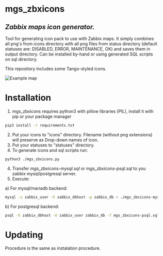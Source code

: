 # mgs_zbxicons
## _Zabbix maps icon generator._

Tool for generating icon pack to use with Zabbix maps.
It simply combines all png's from icons directory with all png files from status directory (default statuses are: DISABLED, ERROR, MAINTENANCE, OK) and saves them in output directory.
Can be installed by-hand or using generated SQL scripts on sql directory.

This repository includes some Tango-styled icons.

![Example map](https://raw.githubusercontent.com/michalsternadel/mgs_zbxicons/master/example_map.png)

# Installation

1. mgs_zbxicons requires python3 with pillow libraries (PIL), install it with pip or your package manager
```sh
pip3 install -r requirements.txt
```
2. Put your icons to "icons" directory. Filename (without png extensions) will preserve as Drop-down names of icon.
3. Put your statuses to "statuses" directory.
4. To generate icons and sql scripts run:
```sh
python3 ./mgs_zbxicons.py
```
4. Transfer _mgs_zbxicons-mysql.sql_ or _mgs_zbxicons-psql.sql_ to you zabbix mysql/postgresql server.
5. Execute:

a) For mysql/mariadb backend:
```sh
mysql -u zabbix_user -h zabbix_dbhost -p zabbix_db < ./mgs_zbxicons-mysql.sql
```
b) For postgresql backend:
```sh
psql -h zabbix_dbhost -U zabbix_user zabbix_db -f mgs_zbxicons-psql.sql
```

# Updating

Procedure is the same as instalation procedure.
